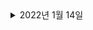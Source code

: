 <details markdown="1">
<summary>2022년 1월 14일</summary>
- 패캠 알고리즘 </br>
  - 자료구조와 알고리즘 </br>
  - 배열 </br>
  - 큐 </br>
  - 스택 </br>
  - 링크드리스트 </br>
- 파이썬 알고리즘 인터뷰 책 </br>
  - 4장 빅오, 자료형 </br>
  - 5장 리스트, 딕셔너리 </br>
  - 6장 문자열조작 </br>
  - 7장 배열 </br>
- 스프링 핵심 원리 (인프런 - 김영한) </br>
  - 싱글톤 </br>
  - 컴포넌트 스캔 </br>
  - 의존관계 자동주입 </br>
  - 빈 생명주기 콜백 </br>
  - 빈 스코프 </br>
</details>
</br>
